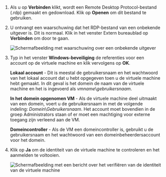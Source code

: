 1. Als u op **Verbinden** klikt, wordt een Remote Desktop Protocol-bestand (.rdp) gemaakt en gedownload. Klik op **Openen** om dit bestand te gebruiken.
2. U ontvangt een waarschuwing dat het RDP-bestand van een onbekende uitgever is. Dit is normaal. Klik in het venster Extern bureaublad op **Verbinden** om door te gaan.
   
    ![Schermafbeelding met waarschuwing over een onbekende uitgever](./media/virtual-machines-log-on-win-server/rdp-warn.png)
3. Typ in het venster **Windows-beveiliging** de referenties voor een account op de virtuele machine en klik vervolgens op **OK**.
   
     **Lokaal account** - Dit is meestal de gebruikersnaam en het wachtwoord van het lokaal account dat u hebt opgegeven toen u de virtuele machine hebt gemaakt. In dit geval is het domein de naam van de virtuele machine en het is ingevoerd als *vmname*&#92;*gebruikersnaam*.  
   
    **In het domein opgenomen VM** - Als de virtuele machine deel uitmaakt van een domein, voert u de gebruikersnaam in met de volgende indeling: *Domein*&#92;*Gebruikersnaam*. Het account moet bovendien in de groep Administrators staan of er moet een machtiging voor externe toegang zijn verleend aan de VM.
   
    **Domeincontroller** - Als de VM een domeincontroller is, gebruikt u de gebruikersnaam en het wachtwoord van een domeinbeheerdersaccount voor het domein.
4. Klik op **Ja** om de identiteit van de virtuele machine te controleren en het aanmelden te voltooien.
   
   ![Schermafbeelding met een bericht over het verifiëren van de identiteit van de virtuele machine](./media/virtual-machines-log-on-win-server/cert-warning.png)



<!--HONumber=Jan17_HO3-->


